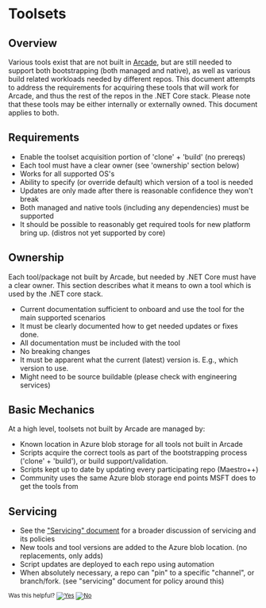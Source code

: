 # Toolsets

## Overview
Various tools exist that are not built in [Arcade](Overview.md), but are still needed to support both bootstrapping (both managed and native), as well as various build related workloads needed by different repos.  This document attempts to address the requirements for acquiring these tools that will work for Arcade, and thus the rest of the repos in the .NET Core stack.  Please note that these tools may be either internally or externally owned.  This document applies to both.

## Requirements
* Enable the toolset acquisition portion of 'clone' + 'build' (no prereqs)
* Each tool must have a clear owner (see 'ownership' section below)
* Works for all supported OS's
* Ability to specify (or override default) which version of a tool is needed
* Updates are only made after there is reasonable confidence they won't break
* Both managed and native tools (including any dependencies) must be supported
* It should be possible to reasonably get required tools for new platform bring up.  (distros not yet supported by core)

## Ownership
Each tool/package not built by Arcade, but needed by .NET Core must have a clear owner.  This section describes what it means to own a tool which is used by the .NET core stack.
* Current documentation sufficient to onboard and use the tool for the main supported scenarios
* It must be clearly documented how to get needed updates or fixes done.
* All documentation must be included with the tool
* No breaking changes
* It must be apparent what the current (latest) version is.  E.g., which version to use.
* Might need to be source buildable  (please check with engineering services)

## Basic Mechanics
At a high level, toolsets not built by Arcade are managed by:
* Known location in Azure blob storage for all tools not built in Arcade
* Scripts acquire the correct tools as part of the bootstrapping process  ('clone' + 'build'), or build support/validation.
* Scripts kept up to date by updating every participating repo (Maestro++)
* Community uses the same Azure blob storage end points MSFT does to get the tools from

## Servicing
* See the ["Servicing" document](Servicing.md) for a broader discussion of servicing and its policies
* New tools and tool versions are added to the Azure blob location.  (no replacements, only adds)
* Script updates are deployed to each repo using automation
* When absolutely necessary, a repo can "pin" to a specific "channel", or branch/fork.  (see "servicing" document for policy around this)


<!-- Begin Generated Content: Doc Feedback -->
<sub>Was this helpful? [![Yes](https://helix.dot.net/f/ip/5?p=Documentation%5CToolsets.md)](https://helix.dot.net/f/p/5?p=Documentation%5CToolsets.md) [![No](https://helix.dot.net/f/in)](https://helix.dot.net/f/n/5?p=Documentation%5CToolsets.md)</sub>
<!-- End Generated Content-->
